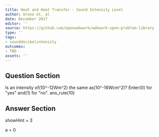```yaml
---
title: Heat and Heat Transfer - Sound Intensity Level
author: Urone et. al
date: December 2017
editor: ''
source: https://github.com/openwebwork/webwork-open-problem-library
type: ''
tags:
- sounddecibelintensity
outcomes:
- TBD
assets: ''
---
```


## Question Section 

Is an intensity of(10^-12Wm^2) the same as(10^-16Wcm^2)? 
Enter(0) for "yes" and(1) for "no".
ans_rule(10)



## Answer Section

showHint = 3

a = 0